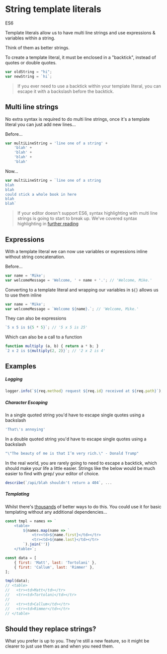 # String template literals

<div class="spec es6">ES6</div>


Template literals allow us to have multi line strings and use expressions & variables within a string.

Think of them as better strings.

To create a template literal, it must be enclosed in a "backtick", instead of quotes or double quotes.

```javascript
var oldString = "hi";
var newString = `hi`;
```

> If you ever need to use a backtick within your template literal, you can escape it with a backslash before the backtick.

## Multi line strings

No extra syntax is required to do multi line strings, once it's a template literal you can just add new lines...

Before...
```javascript
var multiLineString = 'line one of a string' +
    'blah' +
    'blah' +
    'blah' +
    'blah'
```

Now...
```javascript
var multiLineString = `line one of a string
blah
blah
could stick a whole book in here
blah
blah`
```

> If your editor doesn't support ES6, syntax highlighting with multi line strings is going to start to break up.
> We've covered syntax highlighting in [further reading](/reference)

## Expressions

With a template literal we can now use variables or expressions inline without string concatenation.

Before...
```javascript
var name = 'Mike';
var welcomeMessage = 'Welcome, ' + name + '.'; // 'Welcome, Mike.'
```

Converting to a template literal and wrapping our variables in `${}` allows us to use them inline
```javascript
var name = 'Mike';
var welcomeMessage = `Welcome ${name}.`; // 'Welcome, Mike.'
```

They can also be expressions
```javascript
`5 x 5 is ${5 * 5}`; // '5 x 5 is 25'
```

Which can also be a call to a function
```javascript
function multiply (a, b) { return a * b; }
`2 x 2 is ${multiply(2, 2)}`; // '2 x 2 is 4'
```

## Examples

##### Logging
```javascript
logger.info(`${req.method} request ${req.id} received at ${req.path}`);
```

##### Character Escaping

In a single quoted string you'd have to escape single quotes using a backslash
```javascript
'That\'s annoying'
```

In a double quoted string you'd have to escape single quotes using a backslash
```javascript
"\"The beauty of me is that I’m very rich.\" - Donald Trump"
```

In the real world, you are rarely going to need to escape a backtick, which should make your life a little easier. Strings like the below would be much easier to find with grep/ your editor of choice.

```javascript
describe(`/api/blah shouldn't return a 404`, ...
```

##### Templating
Whilst there's [thousands](https://libraries.io/search?platforms=NPM&q=templating) of better ways to do this. You could use it for basic templating without any additional dependencies...
```javascript
const tmpl = names => `
    <table>
        ${names.map(name => `
            <tr><td>${name.first}</td></tr>
            <tr><td>${name.last}</td></tr>
        `).join('')}
    </table>`;

const data = [
    { first: 'Matt', last: 'Tortolani' },
    { first: 'Callum', last: 'Rimmer' },
];

tmpl(data);
// <table>
//   <tr><td>Matt</td></tr>
//   <tr><td>Tortolani</td></tr>
//
//   <tr><td>Callum</td></tr>
//   <tr><td>Rimmer</td></tr>
// </table>
```

## Should they replace strings?

What you prefer is up to you. They're still a new feature, so it might be clearer to just use them as and when you need them.
